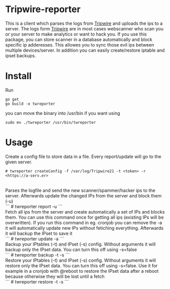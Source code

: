 # Tripwire-reporter
This is a client which parses the logs from [Tripwire](https://github.com/JojiiOfficial/Tripwire) and uploads the ips to a server. The logs form [Tripwire](https://github.com/JojiiOfficial/Tripwire) are in most cases webscanner who scan you or your server to make analytics or want to hack you. If you use this package, you can store scanner in a database automatically and block specific ip adderesses. This allowes you to sync those evil ips between multiple devices/server. In addition you can easily create/restore iptable and ipset backups.

# Install
Run
```
go get
go build -o twreporter
```
you can move the binary into /usr/bin if you want using
```
sudo mv ./twreporter /usr/bin/twreporter
```

# Usage

Create a config file to store data in a file. Every report/update will go to the given server.<br>
```
# twreporter createConfig -f /var/log/Tripwire21 -t <token> -r <https://a-serv.er>
```
<br>
Parses the logfile and send the new scanner/spammer/hacker ips to the server. Afterwards update the changed IPs from the server and block them (-u)<br>
```
# twreporter report -u
```
<br>
Fetch all ips from the server and create automatically a set of IPs and blocks them. You can use this command once for getting all ips (existing IPs will be overwritten). If you run this command in eg. cronjob you can remove the -a it will automatically update new IPs without fetiching everything. Afterwards it will backup the IPset to save it<br>
```
# twreporter update -a
```
<br>
Backup your IPtables (-t) and IPset (-s) config. Without arguments it will backup only the IPset data. You can turn this off using -s=false<br>
```
# twreporter backup -t -s
```
<br>
Restore your IPtables (-t) and IPset (-s) config. Without arguments it will restore only the IPset data. You can turn this off using -s=false. Use it for example in a cronjob with @reboot to restore the IPset data after a reboot because otherwise they will be lost until a fetch<br>
```
# twreporter restore -t -s
```
<br>
